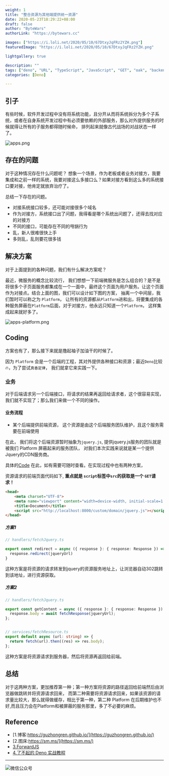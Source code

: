 ```yaml
---
weight: 1
title: "整合资源为其他端提供统一资源"
date: 2020-05-23T18:29:22+08:00
draft: false
author: "ByteWars"
authorLink: "https://bytewars.cc"

images: ["https://i.loli.net/2020/05/10/67DtxyJqFRz2YZH.png"]
featuredImage: "https://i.loli.net/2020/05/10/67DtxyJqFRz2YZH.png"

lightgallery: true

description: ""
tags: ["deno", "URL", "TypeScript", "JavaScript", "GET", "oak", "backend"]
categories: [Deno]

---
```


## 引子

有些时候，软件开发过程中没有将系统功能，且分开从而将系统拆分为多个子系统，或者在自身系统开发过程中有必须要依赖的外部服务，那么对外提供服务的时候就得让所有的子服务都得随时候命，
排列起来就像古代战场的对战状态一样了。

![apps.png](https://i.loli.net/2020/05/23/bnOYrJMiSzqhKVL.png)

## 存在的问题

对于这种情况存在什么问题呢？ 想象一个场景，作为老板或者业务对接方，我要集成和之前一样的系统，我要对接这么多接口么？如果对接方看到这么多的系统接口要对接，他肯定就放弃治疗了。

总结一下存在的问题。

* 对接系统接口较多，还可能对接很多个域名
* 作为对接方，系统接口出了问题，我得看是哪个系统出问题了，还得去找对应的对接方
* 不同的接口，可能存在不同的甩锅行为
* 乱，新人很难很快上手
* 多则乱，乱则要花很多钱

## 解决方案

对于上面提到的各种问题，我们有什么解决方案呢？

最近，微服务的概念比较流行， 我们想想一下前端微服务是怎么组合的？是不是将很多个子页面服务都集成在一个一面中，最终这个页面为用户服务。让这个页面作为对接点。结合上面的图，我们可以设计如下图的方案， 抽离一个中间层，我们暂时可以称之为 `Platform`，
让所有的资源都从`Platform`进和出，将要集成的各种服务屏蔽在`Platform`后面，对于对接方，他永远只知道一个`Platform`， 这样集成起来就好多了。

![apps-platform.png](https://i.loli.net/2020/05/23/EbGaLkr5g6sHxpK.png)

## Coding

方案也有了，那么接下来就是撸起袖子加油干的时候了。

因为 `Platform` 会是一个后端的工程，其对外提供各种接口和资源；最近`Deno`比较🔥，为了尝试`真香定律`， 我们就拿它来实践一下。

### 业务

对于后端请求另一个后端接口，将请求的结果再返回给请求者，这个很容易实现， 我们就不实现了；那么我们来做一个不同的操作。

#### 业务流程

* 某个后端提供前端资源， 这个资源是由这个后端服务团队维护，且这个服务需要在前端使用

在此， 我们将这个后端资源暂时抽象为`jquery.js`, 提供jquery.js服务的团队就是被我们 Platform 屏蔽起来的服务团队， 对我们本次实践来说就是某一个提供Jquery的CDN服务商。

具体的[Code](https://github.com/ByteWars/forwardJS) 在此，如有需要可随时查看。在实现过程中也有两种方案，

资源请求的前端页面代码如下, **重点就是 `script`标签中`src`的获取是一个 `GET`请求！**

```html
<head>
    <meta charset="UTF-8">
    <meta name="viewport" content="width=device-width, initial-scale=1.0">
    <title>Document</title>
    <script src="http://localhost:8000/custom/domain/jquery.js"></script>
</head>

```

##### 方案1

```Typescript
// handlers/fetchJquery.ts

export const redirect = async ({ response }: { response: Response }) => {
  response.redirect(jqueryUrl)
}

```

这种方案是将资源的请求转发到jquery的资源服务地址上，让浏览器自动302跳转到该地址，进行资源获取。

##### 方案2

```Typescript
// handlers/fetchJquery.ts

export const getContent = async ({ response }: { response: Response }) => {
  response.body = await fetchResponse(jqueryUrl);
};


// services/fetchResource.ts
export default async (url: string) => {
  return fetch(url).then((res) => res.body);
};

```

这种方案是将资源请求到服务器，然后将资源再返回给前端。

## 总结

对于这两种方案，更加推荐第一种；第一种方案将资源的路径返回给前端然后由浏览器做跳转并将资源请求回来， 而第二种需要将资源请求回来，如果该资源的请求量比较大，那么就得做缓存，相比于第一种，第二种 Platform 在后期维护也不好,而且压力会在Platform和被屏蔽的服务那里，多了不必要的麻烦。

## Reference

* [1.博客:https://guzhongren.github.io/](https://guzhongren.github.io/)
* [2.图床:https://sm.ms/](https://sm.ms/)
* [3.ForwardJS](https://github.com/ByteWars/forwardJS)
* [4.了不起的 Deno 实战教程](https://mp.weixin.qq.com/s/J4A5EYL7Kk8cx_X7Kh36Iw)

----
![微信公众号](https://s1.ax1x.com/2020/05/23/Yx1I5q.png)